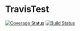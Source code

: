 # TravisTest

[![Coverage Status](https://coveralls.io/repos/SonyPony/TravisTest/badge.svg?branch=master&service=github)](https://coveralls.io/github/SonyPony/TravisTest?branch=master) [![Build Status](https://travis-ci.org/SonyPony/TravisTest.svg)](https://travis-ci.org/SonyPony/TravisTest)
